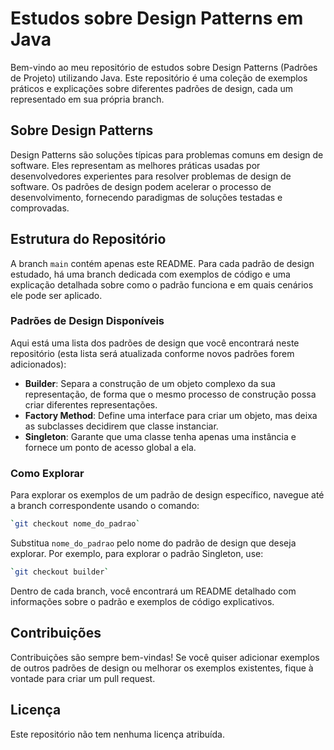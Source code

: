 # Estudos sobre Design Patterns em Java

Bem-vindo ao meu repositório de estudos sobre Design Patterns (Padrões de Projeto) utilizando Java. Este repositório é uma coleção de exemplos práticos e explicações sobre diferentes padrões de design, cada um representado em sua própria branch.

## Sobre Design Patterns

Design Patterns são soluções típicas para problemas comuns em design de software. Eles representam as melhores práticas usadas por desenvolvedores experientes para resolver problemas de design de software. Os padrões de design podem acelerar o processo de desenvolvimento, fornecendo paradigmas de soluções testadas e comprovadas.

## Estrutura do Repositório

A branch `main` contém apenas este README. Para cada padrão de design estudado, há uma branch dedicada com exemplos de código e uma explicação detalhada sobre como o padrão funciona e em quais cenários ele pode ser aplicado.

### Padrões de Design Disponíveis

Aqui está uma lista dos padrões de design que você encontrará neste repositório (esta lista será atualizada conforme novos padrões forem adicionados):
<!-- 

- **Observer**: Define uma dependência um-para-muitos entre objetos de maneira que quando um objeto muda de estado, todos os seus dependentes são notificados e atualizados automaticamente.
-->

- **Builder**: Separa a construção de um objeto complexo da sua representação, de forma que o mesmo processo de construção possa criar diferentes representações.
- **Factory Method**: Define uma interface para criar um objeto, mas deixa as subclasses decidirem que classe instanciar.
- **Singleton**: Garante que uma classe tenha apenas uma instância e fornece um ponto de acesso global a ela.

### Como Explorar

Para explorar os exemplos de um padrão de design específico, navegue até a branch correspondente usando o comando:

```bash
`git checkout nome_do_padrao`
```
Substitua `nome_do_padrao` pelo nome do padrão de design que deseja explorar. Por exemplo, para explorar o padrão Singleton, use:

```bash
`git checkout builder`
```
Dentro de cada branch, você encontrará um README detalhado com informações sobre o padrão e exemplos de código explicativos.

## Contribuições

Contribuições são sempre bem-vindas! Se você quiser adicionar exemplos de outros padrões de design ou melhorar os exemplos existentes, fique à vontade para criar um pull request.

## Licença

Este repositório não tem nenhuma licença atribuída.
